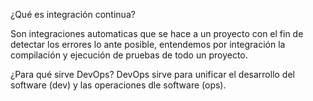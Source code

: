 ¿Qué es integración continua?

Son integraciones automaticas que se hace a un proyecto con el fin de detectar los errores lo ante posible, entendemos por integración la compilación y ejecución de pruebas de todo un proyecto.


¿Para qué sirve DevOps?
DevOps sirve para unificar el desarrollo del software (dev) y las operaciones dle software (ops).